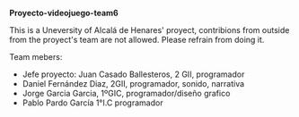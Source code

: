 **Proyecto-videojuego-team6**

This is a Uneversity of Alcalá de Henares' proyect, contribions from outside from the proyect's team are not allowed.
Please refrain from doing it.

Team mebers:
* Jefe proyecto: Juan Casado Ballesteros, 2 GII, programador
* Daniel Fernández Diaz, 2GII, programador, sonido, narrativa
* Jorge Garcia Garcia, 1ºGIC, programador/diseño grafico
* Pablo Pardo García 1°I.C programador
